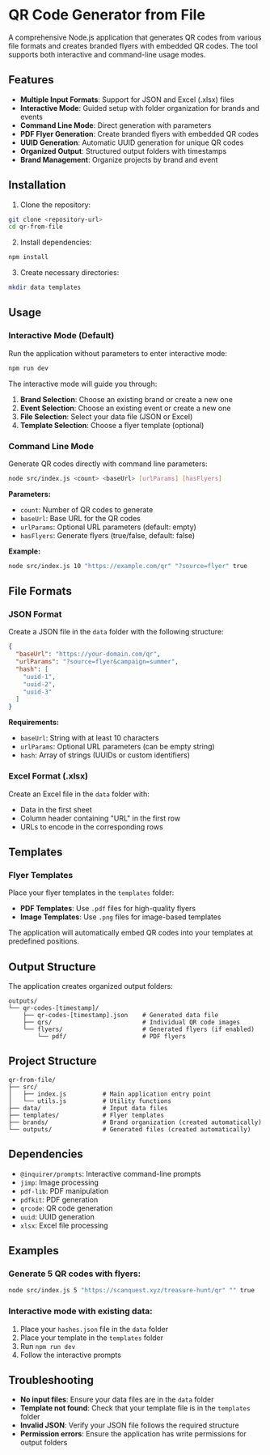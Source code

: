 # QR Code Generator from File

A comprehensive Node.js application that generates QR codes from various file formats and creates branded flyers with embedded QR codes. The tool supports both interactive and command-line usage modes.

## Features

- **Multiple Input Formats**: Support for JSON and Excel (.xlsx) files
- **Interactive Mode**: Guided setup with folder organization for brands and events
- **Command Line Mode**: Direct generation with parameters
- **PDF Flyer Generation**: Create branded flyers with embedded QR codes
- **UUID Generation**: Automatic UUID generation for unique QR codes
- **Organized Output**: Structured output folders with timestamps
- **Brand Management**: Organize projects by brand and event

## Installation

1. Clone the repository:
```bash
git clone <repository-url>
cd qr-from-file
```

2. Install dependencies:
```bash
npm install
```

3. Create necessary directories:
```bash
mkdir data templates
```

## Usage

### Interactive Mode (Default)

Run the application without parameters to enter interactive mode:

```bash
npm run dev
```

The interactive mode will guide you through:
1. **Brand Selection**: Choose an existing brand or create a new one
2. **Event Selection**: Choose an existing event or create a new one
3. **File Selection**: Select your data file (JSON or Excel)
4. **Template Selection**: Choose a flyer template (optional)

### Command Line Mode

Generate QR codes directly with command line parameters:

```bash
node src/index.js <count> <baseUrl> [urlParams] [hasFlyers]
```

**Parameters:**
- `count`: Number of QR codes to generate
- `baseUrl`: Base URL for the QR codes
- `urlParams`: Optional URL parameters (default: empty)
- `hasFlyers`: Generate flyers (true/false, default: false)

**Example:**
```bash
node src/index.js 10 "https://example.com/qr" "?source=flyer" true
```

## File Formats

### JSON Format

Create a JSON file in the `data` folder with the following structure:

```json
{
  "baseUrl": "https://your-domain.com/qr",
  "urlParams": "?source=flyer&campaign=summer",
  "hash": [
    "uuid-1",
    "uuid-2",
    "uuid-3"
  ]
}
```

**Requirements:**
- `baseUrl`: String with at least 10 characters
- `urlParams`: Optional URL parameters (can be empty string)
- `hash`: Array of strings (UUIDs or custom identifiers)

### Excel Format (.xlsx)

Create an Excel file in the `data` folder with:
- Data in the first sheet
- Column header containing "URL" in the first row
- URLs to encode in the corresponding rows

## Templates

### Flyer Templates

Place your flyer templates in the `templates` folder:
- **PDF Templates**: Use `.pdf` files for high-quality flyers
- **Image Templates**: Use `.png` files for image-based templates

The application will automatically embed QR codes into your templates at predefined positions.

## Output Structure

The application creates organized output folders:

```
outputs/
└── qr-codes-[timestamp]/
    ├── qr-codes-[timestamp].json    # Generated data file
    ├── qrs/                         # Individual QR code images
    └── flyers/                      # Generated flyers (if enabled)
        └── pdf/                     # PDF flyers
```

## Project Structure

```
qr-from-file/
├── src/
│   ├── index.js          # Main application entry point
│   └── utils.js          # Utility functions
├── data/                 # Input data files
├── templates/            # Flyer templates
├── brands/               # Brand organization (created automatically)
└── outputs/              # Generated files (created automatically)
```

## Dependencies

- `@inquirer/prompts`: Interactive command-line prompts
- `jimp`: Image processing
- `pdf-lib`: PDF manipulation
- `pdfkit`: PDF generation
- `qrcode`: QR code generation
- `uuid`: UUID generation
- `xlsx`: Excel file processing

## Examples

### Generate 5 QR codes with flyers:
```bash
node src/index.js 5 "https://scanquest.xyz/treasure-hunt/qr" "" true
```

### Interactive mode with existing data:
1. Place your `hashes.json` file in the `data` folder
2. Place your template in the `templates` folder
3. Run `npm run dev`
4. Follow the interactive prompts

## Troubleshooting

- **No input files**: Ensure your data files are in the `data` folder
- **Template not found**: Check that your template file is in the `templates` folder
- **Invalid JSON**: Verify your JSON file follows the required structure
- **Permission errors**: Ensure the application has write permissions for output folders